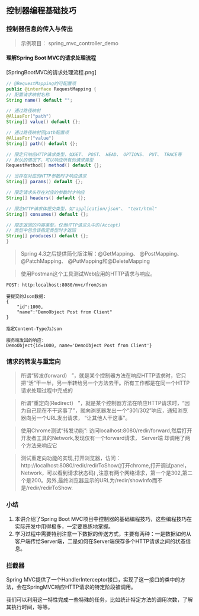 ## 控制器编程基础技巧

### 控制器信息的传入与传出

>示例项目： spring_mvc_controller_demo

#### 理解Spring Boot MVC的请求处理流程

[SpringBootMVC的请求处理流程.png]

```java
// @RequestMapping的可配置项
public @interface RequestMapping {
// 配置请求映射名称
String name() default "";

// 通过路径映射
@AliasFor("path")
String[] value() default {};

// 通过路径映射回path配置项
@AliasFor("value")
String[] path() default {};

// 限定只响应HTTP请求类型，如GET、 POST、 HEAD、 OPTIONS、 PUT、 TRACE等
// 默认的情况下，可以响应所有的请求类型
RequestMethod[] method() default {};

// 当存在对应的HTTP参数时才响应请求
String[] params() default {};

// 限定请求头存在对应的参数时才响应
String[] headers() default {};

// 限定HTTP请求体提交类型，如"application/json"、 "text/html"
String[] consumes() default {};

// 限定返回的内容类型，仅当HTTP请求头中的(Accept)
// 类型中包含该指定类型时才返回
String[] produces() default {};
}
```

> Spring 4.3之后提供简化版注解：@GetMapping、 @PostMapping、 @PatchMapping、
@PutMapping和@DeleteMapping

> 使用Postman这个工具测试Web应用的HTTP请求与响应。

```
POST: http:localhost:8080/mvc/fromJson

要提交的Json数据:
{
	"id":1000,
	"name":"DemoObject Post from Client"
}

指定Content-Type为Json

服务端发回的响应:
DemoObject{id=1000, name='DemoObject Post from Client'}
```

### 请求的转发与重定向

> 所谓“转发(forward） ”，就是某个控制器方法在响应HTTP请求时，它只把“活”干一半，另一半转给另一个方法去干。所有工作都是在同一个HTTP请求处理过程中完成的

> 所谓“重定向(Redirect） ”，就是某个控制器方法在响应HTTP请求时，“因为自己现在不干这事了”，就向浏览器发出一个“301/302”响应，通知浏览器向另一个URL发出请求，
“让其他人干这事”。

> 使用Chrome测试“转发功能”: 访问localhost:8080/redir/forward,然后打开开发者工具的Network,发现仅有一个forward请求， Server端
却调用了两个方法来响应它

> 测试重定向功能的实现,打开浏览器，访问：http://localhost:8080/redir/redirToShow(打开chrome,打开调试panel，Network，可以看到请求状态码)
,注意有两个网络请求，第一个是302,第二个是200。另外,最终浏览器显示的URL为/redir/showInfo而不是/redir/redirToShow.

### 小结

1. 本讲介绍了Spring Boot MVC项目中控制器的基础编程技巧，这些编程技巧在实际开发中用得极多，一定要熟练地掌握。
2. 学习过程中需要特别注意一下数据的传送方式，主要有两种：一是数据如何从客户端传给Server端，二是如何在Server端保存多个HTTP请求之间的状态信息。

### 拦截器

Spring MVC提供了一个HandlerInterceptor接口，实现了这一接口的类中的方法，会在SpringMVC响应HTTP请求的特定阶段被调用。

我们可以利用这一特性完成一些特殊的任务，比如统计特定方法的调用次数，了解其执行时间，等等。
